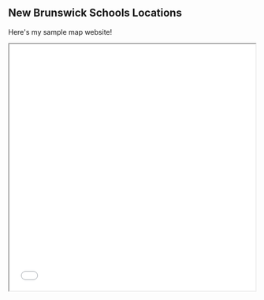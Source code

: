 ## New Brunswick Schools Locations

Here's my sample map website!

<iframe src="schools_nb.html" height="500" width="500></iframe>

You can explore this map [as its own web page here](school_nb.html).
